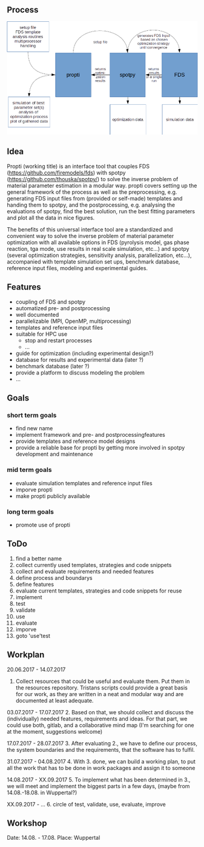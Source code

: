 ## Process

![](resources/jureca/propti.png)

## Idea

Propti (working title) is an interface tool that couples FDS (https://github.com/firemodels/fds) with spotpy (https://github.com/thouska/spotpy/) to solve the inverse problem of material parameter estimation in a modular way. propti covers setting up the general framework of the process as well as the preprocessing, e.g. generating FDS input files from (provided or self-made) templates and handing them to spotpy, and the postprocessing, e.g. analysing the evaluations of spotpy, find the best solution, run the best fitting parameters and plot all the data in nice figures.

The benefits of this universal interface tool are a standardized and convenient way to solve the inverse problem of material parameter optimization with all available options in FDS (pyrolysis model, gas phase reaction, tga mode, use results in real scale simulation, etc...) and spotpy (several optimization strategies, sensitivity analysis, parallelization, etc...), accompanied with template simulation set ups, benchmark database, reference input files, modeling and experimental guides.

## Features

- coupling of FDS and spotpy
- automatized pre- and postprocessing
- well documented
- parallelizable (MPI, OpenMP, multiprocessing)
- templates and reference input files
- suitable for HPC use
    - stop and restart processes
    - ...
- guide for optimization (including experimental design?)
- database for results and experimental data (later ?)
- benchmark database (later ?)
- provide a platform to discuss modeling the problem
- ...

## Goals

### short term goals

- find new name
- implement framework and pre- and postprocessingfeatures
- provide templates and reference model designs
- provide a reliable base for propti by getting more involved in spotpy development and maintenance

### mid term goals

- evaluate simulation templates and reference input files
- imporve propti
- make propti publicly available

### long term goals

- promote use of propti

## ToDo

1. find a better name
2. collect currently used templates, strategies and code snippets
3. collect and evaluate requirements and needed features
4. define process and boundarys
6. define features
6. evaluate current templates, strategies and code snippets for reuse
6. implement
7. test
8. validate
8. use
9. evaluate
10. imporve
11. goto 'use'test

## Workplan

20.06.2017 - 14.07.2017
1. Collect resources that could be useful and evaluate them. Put them in  
the resources repository. Tristans scripts could provide a great basis  
for our work, as they are written in a neat and modular way and are  
documented at least adequate.

03.07.2017 - 17.07.2017
2. Based on that, we should collect and discuss the (individually) 
needed features, requirements and ideas. For that part, we could use 
both, gitlab, and a collaborative mind map (I'm searching for one at the 
moment, suggestions welcome)

17.07.2017 - 28.07.2017
3. After evaluating 2., we have to define our process, the system 
boundaries and the requirements, that the software has to fulfil.

31.07.2017 - 04.08.2017
4. With 3. done, we can build a working plan, to put all the work that 
has to be done in work packages and assign it to someone

14.08.2017 - XX.09.2017
5. To implement what has been determined in 3., we will meet and 
implement the biggest parts in a few days, (maybe from 14.08.-18.08. in 
Wuppertal?)

XX.09.2017 - ...
6. circle of test, validate, use, evaluate, improve


## Workshop

Date: 14.08. - 17.08.
Place: Wuppertal
